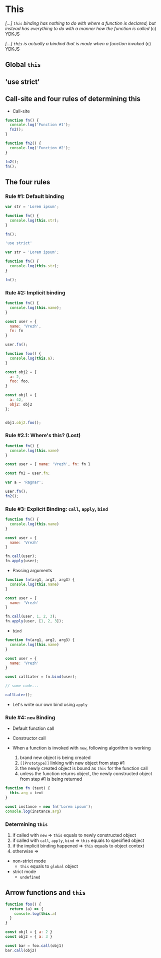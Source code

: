 # This

_[...] `this` binding has nothing to do with where a function is declared, 
but instead has everything to do with a manner how the function is called_ (c) YDKJS

_[...] `this` is actually a bindind that is made when a function invoked_ (c) YDKJS


## Global `this`

## 'use strict'

## Call-site and four rules of determining this

- Call-site

```javascript
function fn() {
  console.log('Function #1');
  fn2();
}

function fn2() {
  console.log('Function #2');
}

fn2();
fn();
```

## The four rules

  ### Rule #1: Default binding

  ```javascript
  var str = 'Lorem ipsum';

  function fn() {
    console.log(this.str);
  }
  
  fn();
  ```
  
  ```javascript
  'use strict'
  
  var str = 'Lorem ipsum';

  function fn() {
    console.log(this.str);
  }
  
  fn();
  ```
  
  ### Rule #2: Implicit binding
  
  ```javascript
  function fn() {
    console.log(this.name);
  }

  const user = {
    name: 'Vrezh',
    fn: fn
  }
  
  user.fn();
  ```
  
  ```javascript
  function foo() {
    console.log(this.a);
  }

  const obj2 = {
    a: 2,
    foo: foo,
  }

  const obj1 = {
    a: 42,
    obj2: obj2
  };


  obj1.obj2.foo();
  ```

  ### Rule #2.1: Where's this? (Lost)

  ```javascript
  function fn() {
    console.log(this.name)
  }

  const user = { name: 'Vrezh', fn: fn }

  const fn2 = user.fn;

  var a = 'Ragnar';

  user.fn();
  fn2();
  ```

### Rule #3: Explicit Binding: `call`, `apply`, `bind`

```javascript
function fn() {
  console.log(this.name)
}

const user = {
  name: 'Vrezh'
}

fn.call(user);
fn.apply(user);
```

- Passing arguments

```javascript
function fn(arg1, arg2, arg3) {
  console.log(this.name)
}

const user = {
  name: 'Vrezh'
}

fn.call(user, 1, 2, 3);
fn.apply(user, [1, 2, 3]);
```

- `bind`

```javascript
function fn(arg1, arg2, arg3) {
  console.log(this.name)
}

const user = {
  name: 'Vrezh'
}

const callLater = fn.bind(user);

// some code...

callLater();
```

- Let's write our own bind using `apply`

### Rule #4: `new` Binding

- Default function call
- Constructor call

- When a function is invoked with `new`, following algorithm is working
  1. brand new object is being created
  2. `[[Prototype]]` linking with new object from step #1
  3. the newly created object is bound as `this` for the function call
  4. unless the function returns object, the newly constructed object from step #1 is being returned

```javascript
function fn (text) {
  this.arg = text
}

const instance = new fn('Lorem ipsum');
console.log(instance.arg)
```

### Determining `this`

1. if called with `new` => `this` equals to newly constructed object
2. if called with `call`, `apply`, `bind` => `this` equals to specified object
3. if the implicit binding happened => `this` equals to object context
4. otherwise =>
  - non-strict mode
    - `this` equals to `global` object
  - strict mode
    - `undefined`

## Arrow functions and `this`

```javascript
function foo() {
  return (a) => {
    console.log(this.a)
  }
}

const obj1 = { a: 2 }
const obj2 = { a: 3 }

const bar = foo.call(obj1)
bar.call(obj2)
```

